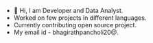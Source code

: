 - 👋 Hi, I am Developer and Data Analyst.
- Worked on few projects in different languages.
- Currently contributing open source project.
- My email id - bhagirathpancholi20@.

<!---

- 👀 Looking for Job in Data Field. 
- 🌱 I’m currently learning Model Development, Data Analytics.

bhagirath20/bhagirath20 is a ✨ special ✨ repository because its `README.md` (this file) appears on your GitHub profile.
You can click the Preview link to take a look at your changes.
--->

